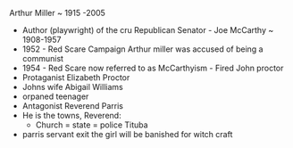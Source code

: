Arthur Miller ~ 1915 -2005
- Author (playwright) of the cru
Republican Senator - Joe McCarthy ~ 1908-1957
- 1952 - Red Scare Campaign Arthur miller was accused of being a communist
- 1954 - Red Scare now referred to as McCarthyism - Fired
John proctor
- Protaganist
Elizabeth Proctor
- Johns wife
Abigail Williams
- orpaned teenager
- Antagonist
Reverend Parris
- He is the towns, Reverend:
	- Church = state = police
Tituba
- parris servant
exit 
	the girl will be banished for witch craft


